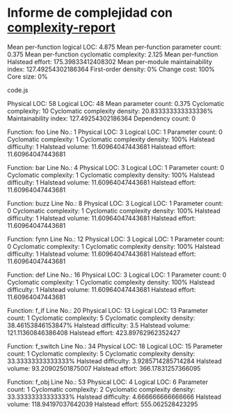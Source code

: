 Informe de complejidad con [complexity-report](https://github.com/escomplex/complexity-report)
================================================================================================================

Mean per-function logical LOC: 4.875
Mean per-function parameter count: 0.375
Mean per-function cyclomatic complexity: 2.125
Mean per-function Halstead effort: 175.39833412408302
Mean per-module maintainability index: 127.49254302186364
First-order density: 0%
Change cost: 100%
Core size: 0%

code.js

  Physical LOC: 58
  Logical LOC: 48
  Mean parameter count: 0.375
  Cyclomatic complexity: 10
  Cyclomatic complexity density: 20.833333333333336%
  Maintainability index: 127.49254302186364
  Dependency count: 0

  Function: foo
    Line No.: 1
    Physical LOC: 3
    Logical LOC: 1
    Parameter count: 0
    Cyclomatic complexity: 1
    Cyclomatic complexity density: 100%
    Halstead difficulty: 1
    Halstead volume: 11.60964047443681
    Halstead effort: 11.60964047443681

  Function: bar
    Line No.: 4
    Physical LOC: 3
    Logical LOC: 1
    Parameter count: 0
    Cyclomatic complexity: 1
    Cyclomatic complexity density: 100%
    Halstead difficulty: 1
    Halstead volume: 11.60964047443681
    Halstead effort: 11.60964047443681

  Function: buzz
    Line No.: 8
    Physical LOC: 3
    Logical LOC: 1
    Parameter count: 0
    Cyclomatic complexity: 1
    Cyclomatic complexity density: 100%
    Halstead difficulty: 1
    Halstead volume: 11.60964047443681
    Halstead effort: 11.60964047443681

  Function: fynn
    Line No.: 12
    Physical LOC: 3
    Logical LOC: 1
    Parameter count: 0
    Cyclomatic complexity: 1
    Cyclomatic complexity density: 100%
    Halstead difficulty: 1
    Halstead volume: 11.60964047443681
    Halstead effort: 11.60964047443681

  Function: def
    Line No.: 16
    Physical LOC: 3
    Logical LOC: 1
    Parameter count: 0
    Cyclomatic complexity: 1
    Cyclomatic complexity density: 100%
    Halstead difficulty: 1
    Halstead volume: 11.60964047443681
    Halstead effort: 11.60964047443681

  Function: f_if
    Line No.: 20
    Physical LOC: 13
    Logical LOC: 13
    Parameter count: 1
    Cyclomatic complexity: 5
    Cyclomatic complexity density: 38.46153846153847%
    Halstead difficulty: 3.5
    Halstead volume: 121.11360846386408
    Halstead effort: 423.89762962352427

  Function: f_switch
    Line No.: 34
    Physical LOC: 18
    Logical LOC: 15
    Parameter count: 1
    Cyclomatic complexity: 5
    Cyclomatic complexity density: 33.33333333333333%
    Halstead difficulty: 3.9285714285714284
    Halstead volume: 93.20902501875007
    Halstead effort: 366.17831257366095

  Function: f_obj
    Line No.: 53
    Physical LOC: 4
    Logical LOC: 6
    Parameter count: 1
    Cyclomatic complexity: 2
    Cyclomatic complexity density: 33.33333333333333%
    Halstead difficulty: 4.666666666666666
    Halstead volume: 118.94197037642039
    Halstead effort: 555.062528423295